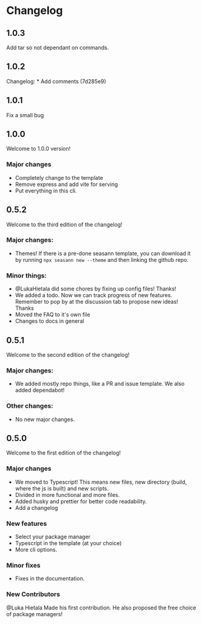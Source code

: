 # Changelog


## 1.0.3

Add tar so not dependant on commands.

## 1.0.2

Changelog: \* Add comments (7d285e9)

## 1.0.1

Fix a small bug

## 1.0.0

Welcome to 1.0.0 version!

### Major changes

- Completely change to the template
- Remove express and add vite for serving
- Put everything in this cli.

## 0.5.2

Welcome to the third edition of the changelog!

### Major changes:

-   Themes! If there is a pre-done seasann template, you can download it by running `npx seasann new --theme` and then linking the github repo.

### Minor things:

-   @LukaHietala did some chores by fixing up config files! Thanks!
-   We added a todo. Now we can track progress of new features. Remember to pop by at the discussion tab to propose new ideas! Thanks
-   Moved the FAQ to it's own file
-   Changes to docs in general

## 0.5.1

Welcome to the second edition of the changelog!

### Major changes:

-   We added mostly repo things, like a PR and issue template. We also added dependabot!

### Other changes:

-   No new major changes.

## 0.5.0

Welcome to the first edition of the changelog!

### Major changes

-   We moved to Typescript! This means new files, new directory (build, where the js is built) and new scripts.
-   Divided in more functional and more files.
-   Added husky and prettier for better code readability.
-   Add a changelog

### New features

-   Select your package manager
-   Typescript in the template (at your choice)
-   More cli options.

### Minor fixes

-   Fixes in the documentation.

### New Contributors

@Luka Hietala Made his first contribution. He also proposed the free choice of package managers!
